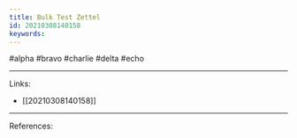```yaml
---
title: Bulk Test Zettel
id: 20210308140158
keywords:
---
```

#alpha #bravo #charlie #delta #echo

---
Links:

- [[20210308140158]]

---
References:
